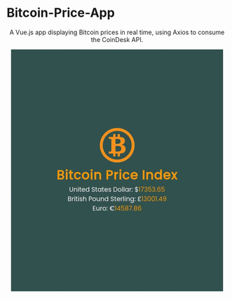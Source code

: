 # Bitcoin-Price-App
<p align="center">A Vue.js app displaying Bitcoin prices in real time, using Axios to consume the CoinDesk API.</p>

<p align="center">
  <img width="484" height="554" src="BitcoinPriceApp.gif">
</p>
